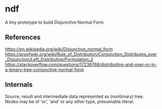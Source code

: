 ndf
===

A tiny prototype to build Disjunctive Normal Form

References
----------
https://en.wikipedia.org/wiki/Disjunctive_normal_form
https://proofwiki.org/wiki/Rule_of_Distribution/Conjunction_Distributes_over_Disjunction/Left_Distributive/Formulation_2
https://stackoverflow.com/questions/17238768/distributing-and-over-or-in-a-binary-tree-conjunctive-normal-form


Internals
---------

Source, result and intermediate data represented as (nonbinary) tree.
Nodes may be of 'or', 'and' or any other type, presumable literal.
